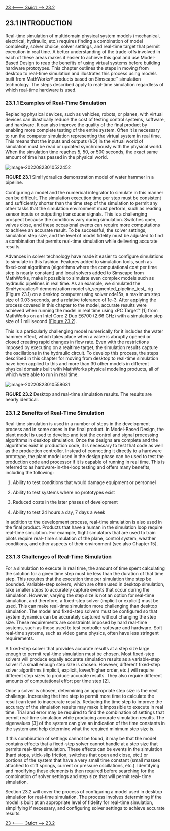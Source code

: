 [23 <--- ](23.md) [   Зміст   ](README.md) [--> 23.2](23_2.md)

## 23.1 INTRODUCTION

Real-time simulation of multidomain physical system models (mechanical, electrical, hydraulic, etc.) requires finding a combination of model complexity, solver choice, solver settings, and real-time target that permit execution in real time. A better understanding of the trade-offs involved in each of these areas makes it easier to achieve this goal and use Model-Based Design to reap the benefits of using virtual systems before building hardware prototypes. This chapter outlines the steps in moving from desktop to real-time simulation and illustrates this process using models built from MathWorks® products based on Simscape™ simulation technology. The steps described apply to real-time simulation regardless of which real-time hardware is used.

### 23.1.1 Examples of Real-Time Simulation

Replacing physical devices, such as vehicles, robots, or planes, with virtual devices can drastically reduce the cost of testing control systems, software, and hardware. It can also improve the quality of the final product by enabling more complete testing of the entire system. Often it is necessary to run the computer simulation representing the virtual system in real time. This means that the inputs and outputs (I/O) in the virtual world of simulation must be read or updated synchronously with the physical world. When the simulation time reaches 5, 50, or 500 seconds, the exact same amount of time has passed in the physical world.

 ![image-20220823010522452](E:\san\Технології\моделиров\gitver_rtsimul\books\rtsimul_technologies\media\image-20220823010522452.png)

**FIGURE 23.1** SimHydraulics demonstration model of water hammer in a pipeline.

Configuring a model and the numerical integrator to simulate in this manner can be difficult. The simulation execution time per step must be consistent and sufficiently shorter than the time step of the simulation to permit any other tasks that the simulation environment must perform, such as reading sensor inputs or outputting transducer signals. This is a challenging prospect because the conditions vary during simulation. Switches open, valves close, and these occasional events can require more computations to achieve an accurate result. To be successful, the solver settings, simulation step size, and the level of model fidelity must be adjusted to find a combination that permits real-time simulation while delivering accurate results.

Advances in solver technology have made it easier to configure simulations to simulate in this fashion. Features added to simulation tools, such as fixed-cost algorithms (algorithms where the computational cost per time step is nearly constant) and local solvers added to Simscape from MathWorks, make it possible to simulate even complex models such as hydraulic pipelines in real time. As an example, we simulated the SimHydraulics® demonstration model sh_segmented_pipeline_test_ rig (Figure 23.1) on a desktop computer using solver ode15s, a maximum step size of 0.03 seconds, and a relative tolerance of 1e-3. After applying the process covered in this chapter to the model, accurate results were achieved when running the model in real time using xPC Target™ [1] from MathWorks on an Intel Core 2 Duo E6700 (2.66 GHz) with a simulation step size of 1 millisecond ([Figure 23.2](#_bookmark141)).

This is a particularly challenging model numerically for it includes the water hammer effect, which takes place when a valve is abruptly opened or closed creating rapid changes in flow rate. Even with the restrictions imposed by executing on a realtime target, the simulation results capture the oscillations in the hydraulic circuit. To develop this process, the steps described in this chapter for moving from desktop to real-time simulation have been applied to this and more than 30 other models in different physical domains built with MathWorks physical modeling products, all of which were able to run in real time.

![image-20220823010558631](E:\san\Технології\моделиров\gitver_rtsimul\books\rtsimul_technologies\media\image-20220823010558631.png)

**FIGURE 23.2** Desktop and real-time simulation results. The results are nearly identical.

### 23.1.2 Benefits of Real-Time Simulation

Real-time simulation is used in a number of steps in the development process and in some cases in the final product. In Model-Based Design, the plant model is used to develop and test the control and signal processing algorithms in desktop simulation. Once the designs are complete and the algorithms exist in production code, it is necessary to test that code as well as the production controller. Instead of connecting it directly to a hardware prototype, the plant model used in the design phase can be used to test the production code and processor if it is capable of running in real time. This is referred to as hardware-in-the-loop testing and offers many benefits, including the following:

1. Ability to test conditions that would damage equipment or personnel

2. Ability to test systems where no prototypes exist

3. Reduced costs in the later phases of development

4. Ability to test 24 hours a day, 7 days a week

In addition to the development process, real-time simulation is also used in the final product. Products that have a human in the simulation loop require real-time simulation. For example, flight simulators that are used to train pilots require real- time simulation of the plane, control system, weather conditions, and other aspects of their environment (see also Chapter 15).

### 23.1.3 Challenges of Real-Time Simulation

For a simulation to execute in real time, the amount of time spent calculating the solution for a given time step must be less than the duration of that time step. This requires that the execution time per simulation time step be bounded. Variable-step solvers, which are often used in desktop simulation, take smaller steps to accurately capture events that occur during the simulation. However, varying the step size is not an option for real-time simulation, and therefore, a fixed-step solver (implicit or explicit) must be used. This can make real-time simulation more challenging than desktop simulation. The model and fixed-step solvers must be configured so that system dynamics can be accurately captured without changing the step size. These requirements are constraints imposed by hard real-time systems, such as those used to test controller software and hardware. Soft real-time systems, such as video game physics, often have less stringent requirements.

A fixed-step solver that provides accurate results at a step size large enough to permit real-time simulation must be chosen. Most fixed-step solvers will produce equally accurate simulation results as a variable-step solver if a small enough step size is chosen. However, different fixed-step solver algorithms (implicit, explicit, lower/higher order, etc.) will require different step sizes to produce accurate results. They also require different amounts of computational effort per time step [2].

Once a solver is chosen, determining an appropriate step size is the next challenge. Increasing the time step to permit more time to calculate the result can lead to inaccurate results. Reducing the time step to improve the accuracy of the simulation results may make it impossible to execute in real time. Trial and error may be required to find the combination of settings that permit real-time simulation while producing accurate simulation results. The eigenvalues [3] of the system can give an indication of the time constants in the system and help determine what the required minimum step size is.

If this combination of settings cannot be found, it may be that the model contains effects that a fixed-step solver cannot handle at a step size that permits real- time simulation. These effects can be events in the simulation (hard stops, stick-slip friction, switches that open and close, etc.) or portions of the system that have a very small time constant (small masses attached to stiff springs, current or pressure oscillations, etc.). Identifying and modifying these elements is then required before searching for the combination of solver settings and step size that will permit real- time simulation.

Section 23.2 will cover the process of configuring a model used in desktop simulation for real-time simulation. The process involves determining if the model is built at an appropriate level of fidelity for real-time simulation, simplifying if necessary, and configuring solver settings to achieve accurate results.

[23 <--- ](23.md) [   Зміст   ](README.md) [--> 23.2](23_2.md)